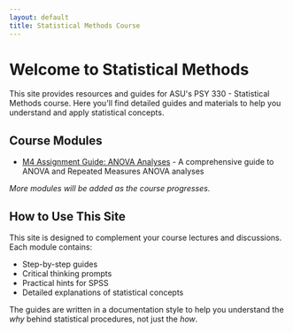 ```yaml
---
layout: default
title: Statistical Methods Course
---
```


# Welcome to Statistical Methods

This site provides resources and guides for ASU's PSY 330 - Statistical Methods course. Here you'll find detailed guides and materials to help you understand and apply statistical concepts.

## Course Modules

* [M4 Assignment Guide: ANOVA Analyses](/m4) - A comprehensive guide to ANOVA and Repeated Measures ANOVA analyses

*More modules will be added as the course progresses.*

## How to Use This Site

This site is designed to complement your course lectures and discussions. Each module contains:
- Step-by-step guides
- Critical thinking prompts
- Practical hints for SPSS
- Detailed explanations of statistical concepts

The guides are written in a documentation style to help you understand the *why* behind statistical procedures, not just the *how*. 